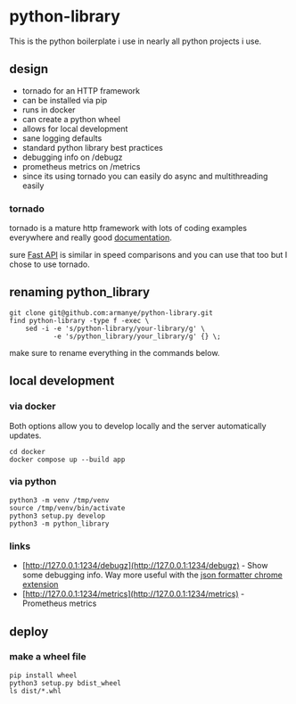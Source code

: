 # python-library

This is the python boilerplate i use in nearly all python projects i use.

## design

* tornado for an HTTP framework
* can be installed via pip
* runs in docker
* can create a python wheel
* allows for local development
* sane logging defaults
* standard python library best practices
* debugging info on /debugz
* prometheus metrics on /metrics
* since its using tornado you can easily do async and multithreading easily

### tornado
tornado is a mature http framework with lots of coding examples
everywhere and really good [documentation](https://www.tornadoweb.org/en/branch6.3/).

sure [Fast API](https://fastapi.tiangolo.com/) is similar in speed comparisons and you can use that too
but I chose to use tornado.

## renaming python_library

```console
git clone git@github.com:armanye/python-library.git
find python-library -type f -exec \
    sed -i -e 's/python-library/your-library/g' \
           -e 's/python_library/your_library/g' {} \;
```
make sure to rename everything in the commands below.

## local development

### via docker

Both options allow you to develop locally and the server automatically
updates.

```console
cd docker
docker compose up --build app
```

### via python
```console
python3 -m venv /tmp/venv
source /tmp/venv/bin/activate
python3 setup.py develop
python3 -m python_library
```

### links
* [http://127.0.0.1:1234/debugz](http://127.0.0.1:1234/debugz) - Show
  some debugging info.  Way more useful with the [json formatter chrome
  extension](https://chrome.google.com/webstore/detail/json-formatter/bcjindcccaagfpapjjmafapmmgkkhgoa?hl=en)
* [http://127.0.0.1:1234/metrics](http://127.0.0.1:1234/metrics) - Prometheus metrics

## deploy

### make a wheel file
```console
pip install wheel
python3 setup.py bdist_wheel
ls dist/*.whl
```
